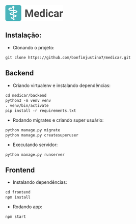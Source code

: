 ![N|Solid](assets/img/Logo.png)
## Instalação:
- Clonando o projeto:
```commandline
git clone https://github.com/bonfimjustino7/medicar.git
```
## Backend
- Criando virtualenv e instalando dependências: 
```commandline
cd medicar/backend
python3 -m venv venv
. venv/bin/activate
pip install -r requirements.txt
```
- Rodando migrates e criando super usuário:
```commandline
python manage.py migrate
python manage.py createsuperuser
```
- Executando servidor:
```commandline
python manage.py runserver
```
## Frontend
- Instalando dependências:
```commandline
cd frontend
npm install
```
- Rodando app:
```commandline
npm start
```